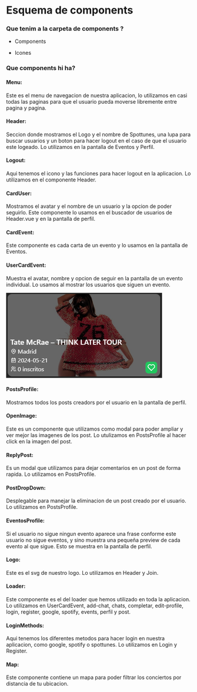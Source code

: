 # Esquema de components


### Que tenim a la carpeta de components ?

*   Components
    
*   Icones
    


### Que components hi ha?

#### Menu:
Este es el menu de navegacion de nuestra aplicacion, lo utilizamos en casi todas las paginas para que el usuario pueda moverse libremente entre pagina y pagina.


#### Header:
Seccion donde mostramos el Logo y el nombre de Spottunes, una lupa para buscar usuarios y un boton para hacer logout en el caso de que el usuario este logeado. Lo utilizamos en la pantalla de Eventos y Perfil.


#### Logout:
Aqui tenemos el icono y las funciones para hacer logout en la aplicacion. Lo utilizamos en el componente Header.


#### CardUser:
Mostramos el avatar y el nombre de un usuario y la opcion de poder seguirlo. Este componente lo usamos en el buscador de usuarios de Header.vue y en la pantalla de perfil.


#### CardEvent: 
Este componente es cada carta de un evento y lo usamos en la pantalla de Eventos.


#### UserCardEvent:
Muestra el avatar, nombre y opcion de seguir en la pantalla de un evento individual. Lo usamos al mostrar los usuarios que siguen un evento.

<img src="../images/CardEvent.png" alt="" >


#### PostsProfile:
Mostramos todos los posts creadors por el usuario en la pantalla de perfil.

#### OpenImage:
Este es un componente que utilizamos como modal para poder ampliar y ver mejor las imagenes de los post. Lo utulizamos en PostsProfile al hacer click en la imagen del post.


#### ReplyPost:
Es un modal que utilizamos para dejar comentarios en un post de forma rapida. Lo utilizamos en PostsProfile.


#### PostDropDown:
Desplegable para manejar la eliminacion de un post creado por el usuario. Lo utilizamos en PostsProfile.


#### EventosProfile:
Si el usuario no sigue ningun evento aparece una frase conforme este usuario no sigue eventos, y sino muestra una pequeña preview de cada evento al que sigue. Esto se muestra en la pantalla de perfil.


#### Logo:
Este es el svg de nuestro logo. Lo utilizamos en Header y Join.

#### Loader:
Este componente es el del loader que hemos utilizado en toda la aplicacion. Lo utilizamos en UserCardEvent, add-chat, chats, completar, edit-profile, login, register, google, spotify, events, perfil y post.


#### LoginMethods:
Aqui tenemos los diferentes metodos para hacer login en nuestra aplicacion, como google, spotify o spottunes. Lo utilizamos en Login y Register.


#### Map:
Este componente contiene un mapa para poder filtrar los conciertos por distancia de tu ubicacion.
